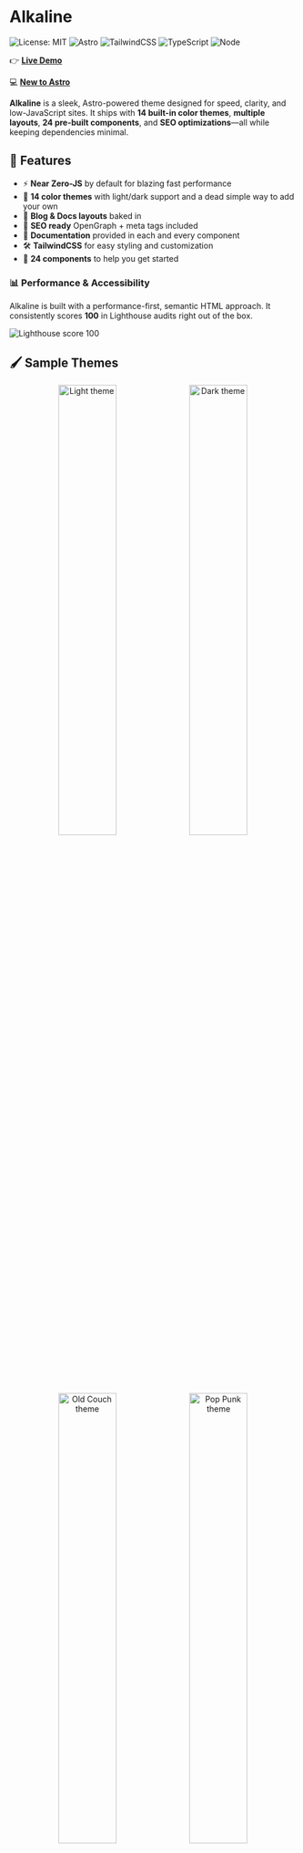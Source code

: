 # Alkaline

![License: MIT](https://img.shields.io/badge/License-MIT-yellow.svg)
![Astro](https://img.shields.io/badge/Astro-5.2.4-BC52EE?logo=astro)
![TailwindCSS](https://img.shields.io/badge/TailwindCSS-3.4.17-38B2AC?logo=tailwindcss)
![TypeScript](https://img.shields.io/badge/TypeScript-5.x-blue?logo=typescript)
![Node](https://img.shields.io/badge/Node-18+-339933?logo=node.js)

👉 **[Live Demo](https://alkaline-site.vercel.app/)**

💻 **[New to Astro](https://docs.astro.build/en/getting-started/)**

**Alkaline** is a sleek, Astro-powered theme designed for speed, clarity, and low-JavaScript sites.
It ships with **14 built-in color themes**, **multiple layouts**, **24 pre-built components**, and **SEO optimizations**—all while keeping dependencies minimal.

## 🚀 Features

- ⚡ **Near Zero-JS** by default for blazing fast performance
- 🎨 **14 color themes** with light/dark support and a dead simple way to add your own
- 📝 **Blog & Docs layouts** baked in
- 🔎 **SEO ready** OpenGraph + meta tags included
- 📖 **Documentation** provided in each and every component
- 🛠️ **TailwindCSS** for easy styling and customization
- 🤯 **24 components** to help you get started

### 📊 Performance & Accessibility

Alkaline is built with a performance-first, semantic HTML approach.
It consistently scores **100** in Lighthouse audits right out of the box.

![Lighthouse score 100](screenshots/lighthouse.png "Alkaline Lighthouse report")

## 🖌️ Sample Themes

<p align="center">
  <img src="screenshots/theme-light.png" alt="Light theme" width="45%" />
  <img src="screenshots/theme-dark.png" alt="Dark theme" width="45%"/>
</p>

<p align="center">
  <img src="screenshots/theme-old-couch.png" alt="Old Couch theme" width="45%" />
  <img src="screenshots/theme-pop-punk.png" alt="Pop Punk theme" width="45%" />
</p>

## 📦 Getting Started

Clone and run locally:

```bash
git clone https://github.com/AMagicianNamedGob/alkaline
cd alkaline
pnpm install // or npm install
pnpm dev // or npm run dev
```

Open `http://localhost:4321` in your browser.

## 🛠️ Configurations

- **alkaline.config.ts** – Main theme configuration. Customize site metadata, authors, fonts, and other global settings. Feeds data across the site and can be tailored to your needs.

- **google-fonts.ts** – Preloaded with 250 Google Fonts. Add more by simply including the font name in the type.

- **Types/types.ts** – TypeScript definitions for Alkaline. Ensures type safety and consistency across the project. Works with `alkaline.config.ts` for a smooth configuration experience.

### Preconfigured files (usually no changes needed unless customizing)

- `astro.config.mjs`
- `content.config.ts` *(advanced options available)*
- `eslint.config.js`
- `tailwind.config.js`
- `tsconfig.json`

## 👻 Dependencies Docs

While Alkaline is designed to be lightweight with minimal dependencies, it does rely on a few key packages to deliver its features and performance. Here are the main dependencies used in Alkaline, as well as links to their documentation for further reference:

- Astro - <https://astro.build/docs>
- TailwindCSS - <https://tailwindcss.com/docs>
- Astro-Icon - <https://:github.com/natemoo-re/astro-icon>
- MDX - <https://mdxjs.com/docs/getting-started>

## 🔮 Roadmap

Alkaline is stable as-is, but the **future focus is a Next.js rebuild**.
That means this repo is a foundation and reference point, not a long-term home for contributions.

Planned steps:

- [x] Live demo site
- [x] Accessibility refinements
- [ ] Potential upgrade to TailwindCSS v4
- [ ] Next.js rebuild (Alkaline v2)

## 🤝 Contributing

Right now, **pull requests aren’t being accepted**, since the Next.js rebuild will change the project’s direction, but that may change based on interest and demand.

That said, **discussions and feedback are welcome**—feel free to open an [issue](../../issues) if you have ideas, requests, or spot a bug.

## 📜 License

MIT © [AMagicianNamedGob](https://github.com/AMagicianNamedGob)

---

<br />

🙏 Alkaline is completely free and open source. I’m currently between jobs, and donations help me cover food and rent while I continue improving and maintaining this theme.

If you’d like to support my work, you can do so here:

- ~~GitHub Sponsors~~ COMING SOON!
- [Buy Me a Coffee](https://buymeacoffee.com/trujared)
- [PayPal](https://www.paypal.biz/jaredMakes)

Your support makes a huge difference — thank you for helping me keep Alkaline alive and free for everyone!
